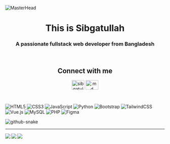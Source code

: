 ![MasterHead](https://user-images.githubusercontent.com/80781196/190216139-7697aa5a-c9a0-4bd6-80bf-3aca76a2e1c8.gif)
<h1 align="center">This is Sibgatullah</h1>
<h3 align="center">A passionate fullstack web developer from Bangladesh</h3>

<br>




<!-- <p align="left"> <img src="https://komarev.com/ghpvc/?username=sibgatullah&label=Profile%20views&color=0e75b6&style=flat" alt="sibgatullah" /> </p> -->

<!-- <p align="left" width="100" > <a href="https://github.com/ryo-ma/github-profile-trophy"><img src="https://github-profile-trophy.vercel.app/?username=sibgatullah" alt="sibgatullah" /></a> </p> -->

<h2 align="center">Connect with me</h2>
<p align="center">
<a href="https://linkedin.com/in/sibgatullah-dev" target="blank"><img align="center" src="https://raw.githubusercontent.com/rahuldkjain/github-profile-readme-generator/master/src/images/icons/Social/linked-in-alt.svg" alt="sibgatullah-dev" height="30" width="40" /></a>
<a href="https://www.facebook.com/md.sibgatullah.778474/" target="blank"><img align="center" src="https://raw.githubusercontent.com/rahuldkjain/github-profile-readme-generator/master/src/images/icons/Social/facebook.svg" alt="md sibgatullah muzaddadi" height="30" width="40" /></a>
<!-- <a href="https://instagram.com/md sibgatullah muzaddadi" target="blank"><img align="center" src="https://raw.githubusercontent.com/rahuldkjain/github-profile-readme-generator/master/src/images/icons/Social/instagram.svg" alt="md sibgatullah muzaddadi" height="30" width="40" /></a> -->
</p>
<br/>

<!-- <h2 align="center">Connect with me</h2> -->

![HTML5](https://img.shields.io/badge/html5-%23E34F26.svg?style=for-the-badge&logo=html5&logoColor=white) ![CSS3](https://img.shields.io/badge/css3-%231572B6.svg?style=for-the-badge&logo=css3&logoColor=white) ![JavaScript](https://img.shields.io/badge/javascript-%23323330.svg?style=for-the-badge&logo=javascript&logoColor=%23F7DF1E)  ![Python](https://img.shields.io/badge/python-3670A0?style=for-the-badge&logo=python&logoColor=ffdd54) ![Bootstrap](https://img.shields.io/badge/bootstrap-%238511FA.svg?style=for-the-badge&logo=bootstrap&logoColor=white) ![TailwindCSS](https://img.shields.io/badge/tailwindcss-%2338B2AC.svg?style=for-the-badge&logo=tailwind-css&logoColor=white) ![Vue.js](https://img.shields.io/badge/vue.js-%2335495e.svg?style=for-the-badge&logo=vuedotjs&logoColor=%234FC08D)  ![MySQL](https://img.shields.io/badge/mysql-4479A1.svg?style=for-the-badge&logo=mysql&logoColor=white) ![PHP](https://img.shields.io/badge/php-%23777BB4.svg?style=for-the-badge&logo=php&logoColor=white) ![Figma](https://img.shields.io/badge/figma-%23F24E1E.svg?style=for-the-badge&logo=figma&logoColor=white)

<picture>
  <source media="(prefers-color-scheme: dark)" srcset="https://raw.githubusercontent.com/sibgatullah-py/sibgatullah-py/output/github-snake-dark.svg" />
  <source media="(prefers-color-scheme: light)" srcset="https://raw.githubusercontent.com/sibgatullah-py/sibgatullah-py/output/github-snake.svg" />
  <img alt="github-snake" src="https://raw.githubusercontent.com/sibgatullah-py/sibgatullah-py/output/github-snake.svg" />
</picture>

<hr /> 
<a href="https://github.com/sibgatullah-py">
  <img align="left" src="https://github-readme-stats-eight-theta.vercel.app/api?username=sibgatullah-py&theme=nord&show_icons=true&count_private=true&hide=contribs&line_height=30" />
  <img align="left" src="https://github-readme-streak-stats.herokuapp.com/?user=sibgatullah-py&show_icons=true&locale=en&layout=compact&theme=nord&line_height=30" />
</a>
<a href="https://github.com/sibgatullah-py">
  <img align="center " src="https://github-readme-stats-eight-theta.vercel.app/api/top-langs/?username=sibgatullah-py&theme=nord&langs_count=10&hide=css,jupyter%20notebook,ejs,scss" />
</a>
